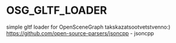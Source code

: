 # OSG_GLTF_LOADER
simple gltf loader for OpenSceneGraph takskazatsootvetstvenno:)
https://github.com/open-source-parsers/jsoncpp - jsoncpp
